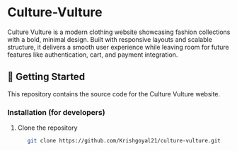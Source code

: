 # Culture-Vulture
Culture Vulture is a modern clothing website showcasing fashion collections with a bold, minimal design. Built with responsive layouts and scalable structure, it delivers a smooth user experience while leaving room for future features like authentication, cart, and payment integration.

## 🚀 Getting Started
This repository contains the source code for the Culture Vulture website.  

### Installation (for developers)
1. Clone the repository  
   ```bash
      git clone https://github.com/Krishgoyal21/culture-vulture.git
